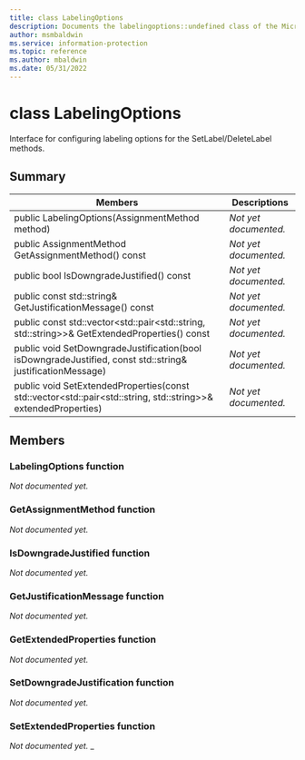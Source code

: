 ```yaml
---
title: class LabelingOptions 
description: Documents the labelingoptions::undefined class of the Microsoft Information Protection (MIP) SDK.
author: msmbaldwin
ms.service: information-protection
ms.topic: reference
ms.author: mbaldwin
ms.date: 05/31/2022
---
```


# class LabelingOptions 
Interface for configuring labeling options for the SetLabel/DeleteLabel methods.
  
## Summary
 Members                        | Descriptions                                
--------------------------------|---------------------------------------------
public LabelingOptions(AssignmentMethod method)  | _Not yet documented._
public AssignmentMethod GetAssignmentMethod() const  | _Not yet documented._
public bool IsDowngradeJustified() const  | _Not yet documented._
public const std::string& GetJustificationMessage() const  | _Not yet documented._
public const std::vector&lt;std::pair&lt;std::string, std::string&gt;&gt;& GetExtendedProperties() const  | _Not yet documented._
public void SetDowngradeJustification(bool isDowngradeJustified, const std::string& justificationMessage)  | _Not yet documented._
public void SetExtendedProperties(const std::vector&lt;std::pair&lt;std::string, std::string&gt;&gt;& extendedProperties)  | _Not yet documented._
  
## Members
  
### LabelingOptions function
_Not documented yet._

  
### GetAssignmentMethod function
_Not documented yet._

  
### IsDowngradeJustified function
_Not documented yet._

  
### GetJustificationMessage function
_Not documented yet._

  
### GetExtendedProperties function
_Not documented yet._

  
### SetDowngradeJustification function
_Not documented yet._

  
### SetExtendedProperties function
_Not documented yet._
_
